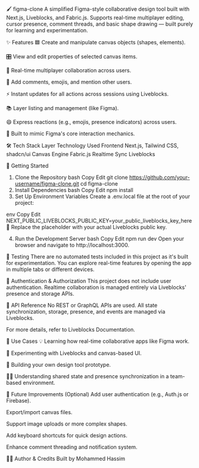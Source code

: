 🖌️ figma-clone
A simplified Figma-style collaborative design tool built with Next.js, Liveblocks, and Fabric.js.
Supports real-time multiplayer editing, cursor presence, comment threads, and basic shape drawing — built purely for learning and experimentation.

✨ Features
🟦 Create and manipulate canvas objects (shapes, elements).

🎛️ View and edit properties of selected canvas items.

👥 Real-time multiplayer collaboration across users.

💬 Add comments, emojis, and mention other users.

⚡ Instant updates for all actions across sessions using Liveblocks.

📚 Layer listing and management (like Figma).

😄 Express reactions (e.g., emojis, presence indicators) across users.

🧩 Built to mimic Figma's core interaction mechanics.

🛠️ Tech Stack
Layer	Technology Used
Frontend	Next.js, Tailwind CSS, shadcn/ui
Canvas Engine	Fabric.js
Realtime Sync	Liveblocks

🚀 Getting Started
1. Clone the Repository
bash
Copy
Edit
git clone https://github.com/your-username/figma-clone.git
cd figma-clone
2. Install Dependencies
bash
Copy
Edit
npm install
3. Set Up Environment Variables
Create a .env.local file at the root of your project:

env
Copy
Edit
NEXT_PUBLIC_LIVEBLOCKS_PUBLIC_KEY=your_public_liveblocks_key_here
🔑 Replace the placeholder with your actual Liveblocks public key.

4. Run the Development Server
bash
Copy
Edit
npm run dev
Open your browser and navigate to http://localhost:3000.

🧪 Testing
There are no automated tests included in this project as it's built for experimentation. You can explore real-time features by opening the app in multiple tabs or different devices.

🔐 Authentication & Authorization
This project does not include user authentication. Realtime collaboration is managed entirely via Liveblocks' presence and storage APIs.

📡 API Reference
No REST or GraphQL APIs are used.
All state synchronization, storage, presence, and events are managed via Liveblocks.

For more details, refer to Liveblocks Documentation.

🎯 Use Cases
💡 Learning how real-time collaborative apps like Figma work.

🧪 Experimenting with Liveblocks and canvas-based UI.

🎨 Building your own design tool prototype.

👨‍💻 Understanding shared state and presence synchronization in a team-based environment.

🚧 Future Improvements (Optional)
Add user authentication (e.g., Auth.js or Firebase).

Export/import canvas files.

Support image uploads or more complex shapes.

Add keyboard shortcuts for quick design actions.

Enhance comment threading and notification system.

👨‍💻 Author & Credits
Built by Mohammed Hassim
